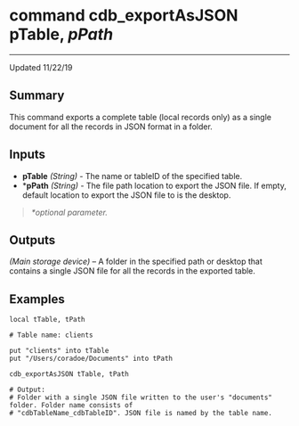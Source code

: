 # command cdb_exportAsJSON pTable, *pPath*
---
Updated 11/22/19
## Summary
This command exports a complete table (local records only) as a single document for all the records in JSON format in a folder.

## Inputs
* **pTable** *(String)* - The name or tableID of the specified table.
* \***pPath** *(String)* - The file path location to export the JSON file. If empty, default location to export the JSON file to is the desktop.

> _*optional parameter._
 
## Outputs
*(Main storage device)* – A folder in the specified path or desktop that contains a single JSON file for all the records in the exported table.

## Examples
```livecodeserver
local tTable, tPath

# Table name: clients

put "clients" into tTable
put "/Users/coradoe/Documents" into tPath
     
cdb_exportAsJSON tTable, tPath

# Output: 
# Folder with a single JSON file written to the user's "documents" folder. Folder name consists of 
# "cdbTableName_cdbTableID". JSON file is named by the table name.
```
